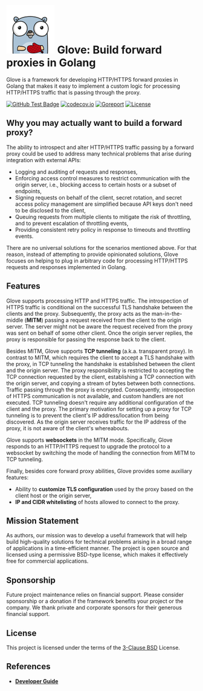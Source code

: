 <p align="center">
<h1><img src="assets/gopher.png" width="128"> Glove: Build forward proxies in Golang</h1> 
</p>

Glove is a framework for developing HTTP/HTTPS forward proxies in Golang that makes it easy to implement a custom logic
for processing HTTP/HTTPS traffic that is passing through the proxy.

[![GitHub Test Badge][1]][2] [![codecov.io][3]][4] [![Goreport][5]][6] [![License][7]][8]

[1]: https://github.com/pmateusz/glove/actions/workflows/build-master-branch.yaml/badge.svg "GitHub Test Badge"

[2]: https://github.com/pmateusz/glove/actions "GitHub Actions Page"

[3]: https://codecov.io/gh/pmateusz/glove/branch/master/graph/badge.svg?branch=master "Coverage Badge"

[4]: https://codecov.io/gh/pmateusz/glove?branch=master "Codecov Result"

[5]: https://goreportcard.com/badge/github.com/pmateusz/glove "Goreportcard Badge"

[6]: https://goreportcard.com/report/github.com/pmateusz/glove "Goreportcard Result"

[7]: https://img.shields.io/github/license/pmateusz/glove "License Badge"

[8]: https://opensource.org/license/bsd-3-clause "License"

## Why you may actually want to build a forward proxy?

The ability to introspect and alter HTTP/HTTPS traffic passing by a forward proxy could be used to address many
technical problems that arise during integration with external APIs:

- Logging and auditing of requests and responses,
- Enforcing access control measures to restrict communication with the origin server, i.e., blocking access to certain
  hosts or a subset of endpoints,
- Signing requests on behalf of the client, secret rotation, and secret access policy management are simplified because
  API keys don't need to be disclosed to the client,
- Queuing requests from multiple clients to mitigate the risk of throttling, and to prevent escalation of throttling
  events,
- Providing consistent retry policy in response to timeouts and throttling events.

There are no universal solutions for the scenarios mentioned above. For that reason, instead of attempting to provide
opinionated solutions, Glove focuses on helping to plug in arbitrary code for processing HTTP/HTTPS requests and
responses implemented in Golang.

## Features

Glove supports processing HTTP and HTTPS traffic. The introspection of HTTPS traffic is conditional on the successful
TLS handshake between the clients and the proxy. Subsequently, the proxy acts as the man-in-the-middle (**MITM**)
passing a request received from the client to the origin server. The server might not be aware the request received from
the proxy was sent on behalf of some other client. Once the origin server replies, the proxy is responsible for passing
the response back to the client.

Besides MITM, Glove supports **TCP tunneling** (a.k.a. transparent proxy). In contrast to MITM, which requires the
client to accept a TLS handshake with the proxy, in TCP tunneling the handshake is established between the client and
the origin server. The proxy responsibility is restricted to accepting the TCP connection requested by the client,
establishing a TCP
connection with the origin server, and copying a stream of bytes between both connections. Traffic passing through the
proxy is encrypted. Consequently, introspection of HTTPS communication is not available, and custom handlers are not
executed. TCP tunneling doesn't require any additional configuration of the client and the proxy. The primary motivation
for setting up a proxy for TCP tunneling is to prevent the client's IP address/location from being discovered. As the
origin server
receives traffic for the IP address of the proxy, it is not aware of the client's whereabouts.

Glove supports **websockets** in the MITM mode. Specifically, Glove responds to an HTTP/HTTPS request to upgrade the
protocol to a websocket by switching the mode of handling the connection from MITM to TCP tunneling.

Finally, besides core forward proxy abilities, Glove provides some auxiliary features:

- Ability to **customize TLS configuration** used by the proxy based on the client host or the origin server,
- **IP and CIDR whitelisting** of hosts allowed to connect to the proxy.

## Mission Statement

As authors, our mission was to develop a useful framework that will help build high-quality solutions for technical
problems arising in a broad range of applications in a time-efficient manner. The project is open source and licensed
using a permissive BSD-type license, which makes it effectively free for commercial applications.

## Sponsorship

Future project maintenance relies on financial support. Please consider sponsorship or a donation if the framework
benefits your project or the company. We thank private and corporate sponsors for their generous financial support.

## License

This project is licensed under the terms of the [3-Clause BSD](./License.md) License.

## References

- [**Developer Guide**](./docs/developer-guide.md)